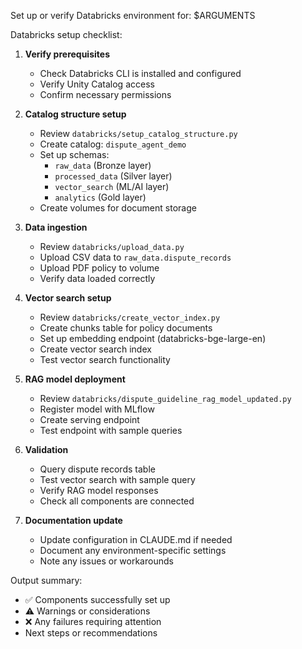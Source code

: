 Set up or verify Databricks environment for: $ARGUMENTS

Databricks setup checklist:

1. **Verify prerequisites**
   - Check Databricks CLI is installed and configured
   - Verify Unity Catalog access
   - Confirm necessary permissions

2. **Catalog structure setup**
   - Review `databricks/setup_catalog_structure.py`
   - Create catalog: `dispute_agent_demo`
   - Set up schemas:
     * `raw_data` (Bronze layer)
     * `processed_data` (Silver layer) 
     * `vector_search` (ML/AI layer)
     * `analytics` (Gold layer)
   - Create volumes for document storage

3. **Data ingestion**
   - Review `databricks/upload_data.py`
   - Upload CSV data to `raw_data.dispute_records`
   - Upload PDF policy to volume
   - Verify data loaded correctly

4. **Vector search setup**
   - Review `databricks/create_vector_index.py`
   - Create chunks table for policy documents
   - Set up embedding endpoint (databricks-bge-large-en)
   - Create vector search index
   - Test vector search functionality

5. **RAG model deployment**
   - Review `databricks/dispute_guideline_rag_model_updated.py`
   - Register model with MLflow
   - Create serving endpoint
   - Test endpoint with sample queries

6. **Validation**
   - Query dispute records table
   - Test vector search with sample query
   - Verify RAG model responses
   - Check all components are connected

7. **Documentation update**
   - Update configuration in CLAUDE.md if needed
   - Document any environment-specific settings
   - Note any issues or workarounds

Output summary:
- ✅ Components successfully set up
- ⚠️ Warnings or considerations
- ❌ Any failures requiring attention
- Next steps or recommendations

